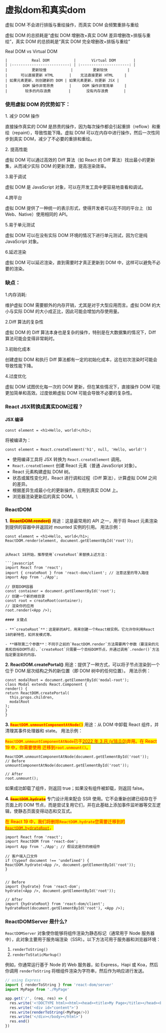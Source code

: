 # 虚拟dom和真实dom

虚拟 DOM 不会进行排版与重绘操作，而真实 DOM 会频繁重排与重绘

虚拟 DOM 的总损耗是“虚拟 DOM 增删改+真实 DOM 差异增删改+排版与重绘”，真实 DOM 的总损耗是“真实 DOM 完全增删改+排版与重绘”

Real DOM vs Virtual DOM

```
|           Real DOM           |       Virtual DOM        |
| :--------------------------: | :----------------------: |
|           更新较慢           |         更新较快         |
|      可以直接更新 HTML       |    无法直接更新 HTML     |
| 如果元素更新，则创建新的 DOM | 如果元素更新，则更新 JSX |
|       DOM 操作非常昂贵       |     DOM 操作非常简单     |
|        较多的内存浪费        |       没有内存浪费       |
```

### 使用虚拟 DOM 的优势如下：

1\. 减少 DOM 操作

直接操作真实的 DOM 是昂贵的操作，因为每次操作都会引起重排（reflow）和重绘（repaint），导致性能下降。虚拟 DOM 可以在内存中进行操作，然后一次性同步到真实 DOM，减少了不必要的重排和重绘。

2\. 提高性能

虚拟 DOM 可以通过高效的 Diff 算法（如 React 的 Diff 算法）找出最小的更新集，从而减少实际 DOM 的更新次数，提高渲染效率。

3.易于调试

虚拟 DOM 是 JavaScript 对象，可以在开发工具中更容易地查看和调试。

4.跨平台

虚拟 DOM 提供了一种统一的表示形式，使得开发者可以在不同的平台上（如 Web、Native）使用相同的 API。

5.易于单元测试

虚拟 DOM 可以在没有实际 DOM 环境的情况下进行单元测试，因为它是纯 JavaScript 对象。

6.延迟渲染

虚拟 DOM 可以延迟渲染，直到需要时才真正更新到 DOM 中，这样可以避免不必要的渲染。

### 缺点：

1.内存消耗:

维护虚拟 DOM 需要额外的内存开销，尤其是对于大型应用而言。虚拟 DOM 的大小与实际 DOM 的大小成正比，因此可能会增加内存使用量。

2.Diff 算法的复杂性

虚拟 DOM 的 Diff 算法本身也是复杂的操作，特别是在大数据集的情况下，Diff 算法可能会变得非常耗时。

3.初始化成本

创建虚拟 DOM 和执行 Diff 算法都有一定的初始化成本，这在初次渲染时可能会导致性能下降。

4.过度优化

虚拟 DOM 试图优化每一次的 DOM 更新，但在某些情况下，直接操作 DOM 可能更加简单和高效。过度依赖虚拟 DOM 可能会导致不必要的复杂性。

### React JSX转换成真实DOM过程？

#### JSX 编译

```
const element = <h1>Hello, world!</h1>;
```

将被编译为：

```
const element = React.createElement('h1', null, 'Hello, world!')
```

* 使用编译工具将 JSX 转换为 `React.createElement` 调用。
* `React.createElement` 创建 React 元素（普通 JavaScript 对象）。
* React 元素构建虚拟 DOM 树。
* 状态或属性变化时，React 进行调和过程（Diff 算法），计算虚拟 DOM 之间的差异。
* 根据差异生成最小化的更新操作，应用到真实 DOM 上。
* 浏览器渲染更新后的真实 DOM。\


### ReactDOM

**1.** ~~<mark style="color:red;">**ReactDOM.render()**</mark>~~ 用途：这是最常用的 API 之一，用于将 React 元素渲染到提供的容器中并返回对 mounted 实例的引用。 用法示例：

````
const element = <h1>Hello, world</h1>;
ReactDOM.render(element, document.getElementById('root'));


从React 18开始，推荐使用`createRoot`来替换上述方法：

```javascript
import React from 'react';
import { createRoot } from 'react-dom/client'; // 注意这里的导入路径
import App from './App';

// 获取DOM容器
const container = document.getElementById('root');
// 创建一个新的根目录
const root = createRoot(container);
// 渲染你的应用
root.render(<App />);

#### 关键点

- **`createRoot`**：这是新的API，用来创建一个React根实例。它允许你利用React 18的新特性，如并发模式等。
  
- **移除第二个参数**：不同于之前的`ReactDOM.render`方法需要两个参数（要渲染的元素和目标DOM节点），`createRoot`只需要一个目标DOM节点，并通过调用`.render()`方法指定要渲染的内容。
````

**2. ReactDOM.createPortal()** 用途：提供了一种方式，可以将子节点渲染到一个位于 DOM 层次结构之外的新位置（即 DOM 树中的任何位置）。 用法示例：

```
const modalRoot = document.getElementById('modal-root');
class Modal extends React.Component {
render() {
return ReactDOM.createPortal(
  this.props.children,
  modalRoot
);
}
}
```

**3.&#x20;**<mark style="color:red;">**`ReactDOM.unmountComponentAtNode()`**</mark> 用途：从 DOM 中卸载 React 组件，并清理其事件处理器和 state。 用法示例：

<mark style="color:red;">`ReactDOM.unmountComponentAtNode`</mark><mark style="color:red;">已于</mark>[<mark style="color:red;">2022 年 3 月 (v18.0.0)</mark>](https://react.dev/blog/2022/03/08/react-18-upgrade-guide)<mark style="color:red;">弃用。在 React 19 中，你需要使用 迁移到</mark><mark style="color:red;">`root.unmount()`</mark><mark style="color:red;">。</mark>

```
ReactDOM.unmountComponentAtNode(document.getElementById('root'));
// Before
unmountComponentAtNode(document.getElementById('root'));

// After
root.unmount();
```

如果成功卸载了组件，则返回 true；如果没有组件被卸载，则返回 false。

**4.&#x20;**~~<mark style="color:red;">**`ReactDOM.hydrate`**</mark>~~ 专门设计用来配合 SSR 使用。它不会重新创建已经存在于页面上的 DOM 节点，而是尝试复用它们，并在此基础上添加事件监听器等交互逻辑，使静态页面变得动态和交互式。

<mark style="color:red;">在 React 19 中，我们将删除</mark><mark style="color:red;">`ReactDOM.hydrate`</mark><mark style="color:red;">您需要迁移到的</mark>[<mark style="color:red;">`ReactDOM.hydrateRoot`</mark>](https://react.dev/reference/react-dom/client/hydrateRoot)<mark style="color:red;">，</mark>

```
import React from 'react';
import ReactDOM from 'react-dom';
import App from './App'; // 假设这是你的根组件

// 客户端入口文件
if (typeof document !== 'undefined') {
ReactDOM.hydrate(<App />, document.getElementById('root'));
}


// Before
import {hydrate} from 'react-dom';
hydrate(<App />, document.getElementById('root'));

// After
import {hydrateRoot} from 'react-dom/client';
hydrateRoot(document.getElementById('root'), <App />);
```

### ReactDOMServer 是什么?

`ReactDOMServer` 对象使你能够将组件渲染为静态标记（通常用于 Node 服务器中），此对象主要用于服务端渲染（SSR）。以下方法可用于服务器和浏览器环境：

1. `renderToString()`
2. `renderToStaticMarkup()`

例如，你通常运行基于 Node 的 Web 服务器，如 Express，Hapi 或 Koa，然后你调用 `renderToString` 将根组件渲染为字符串，然后作为响应进行发送。

```javascript
// using Express
import { renderToString } from 'react-dom/server'
import MyPage from './MyPage'

app.get('/', (req, res) => {
  res.write('<!DOCTYPE html><html><head><title>My Page</title></head><body>')
  res.write('<div id="content">')
  res.write(renderToString(<MyPage/>))
  res.write('</div></body></html>')
  res.end()
})
```
